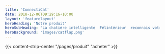 ```yaml
---
title: 'ConnectiCat'
date: 2018-12-06T09:29:16+10:00
layout: 'featurelayout'
heroHeading: 'Notre produit'
heroSubHeading: "La chatière intelligente  Félintérieur  reconnais votre chat lorsqu'il se présente à la porte. Ses algorithmes de reconnaissance faciale fonctionnent de jour comme de nuit, et ne nécessitent ni collier, ni puce : votre chat reste libre de ses mouvements et de son corps, et va-et-vient en toute sécurité pour votre maison et pour lui même."
heroBackground: 'images/catflap.png'
---
```


<div>
{{< content-strip-center "/pages/produit" "acheter" >}}
</div>
